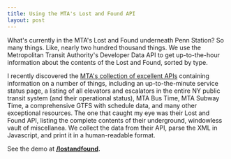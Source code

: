 ```yaml
---
title: Using the MTA's Lost and Found API
layout: post
---
```


What's currently in the MTA's Lost and Found underneath Penn Station? So many things. Like, nearly two hundred thousand things. We use the Metropolitan Transit Authority's Developer Data API to get up-to-the-hour information about the contents of the Lost and Found, sorted by type.

I recently discovered the [MTA's collection of excellent APIs](http://web.mta.info/developers) containing information on a number of things, including an up-to-the-minute service status page, a listing of all elevators and escalators in the entire NY public transit system (and their operational status), MTA Bus Time, MTA Subway Time, a comprehensive GTFS with schedule data, and many other exceptional resources. The one that caught my eye was their Lost and Found API, listing the complete contents of their underground, windowless vault of miscellanea. We collect the data from their API, parse the XML in Javascript, and print it in a human-readable format.

See the demo at **[/lostandfound](/lostandfound).**